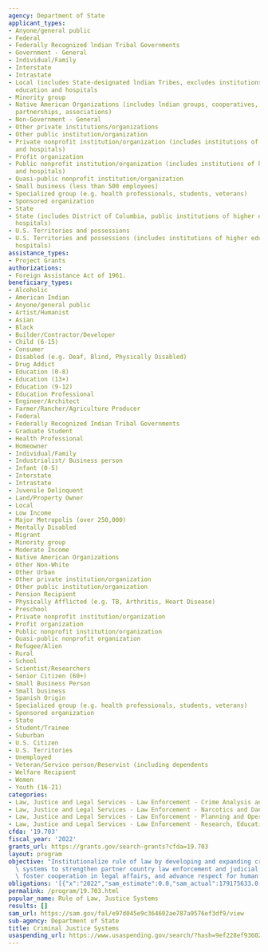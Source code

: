 ```yaml
---
agency: Department of State
applicant_types:
- Anyone/general public
- Federal
- Federally Recognized lndian Tribal Governments
- Government - General
- Individual/Family
- Interstate
- Intrastate
- Local (includes State-designated lndian Tribes, excludes institutions of higher
  education and hospitals
- Minority group
- Native American Organizations (includes lndian groups, cooperatives, corporations,
  partnerships, associations)
- Non-Government - General
- Other private institutions/organizations
- Other public institution/organization
- Private nonprofit institution/organization (includes institutions of higher education
  and hospitals)
- Profit organization
- Public nonprofit institution/organization (includes institutions of higher education
  and hospitals)
- Quasi-public nonprofit institution/organization
- Small business (less than 500 employees)
- Specialized group (e.g. health professionals, students, veterans)
- Sponsored organization
- State
- State (includes District of Columbia, public institutions of higher education and
  hospitals)
- U.S. Territories and possessions
- U.S. Territories and possessions (includes institutions of higher education and
  hospitals)
assistance_types:
- Project Grants
authorizations:
- Foreign Assistance Act of 1961.
beneficiary_types:
- Alcoholic
- American Indian
- Anyone/general public
- Artist/Humanist
- Asian
- Black
- Builder/Contractor/Developer
- Child (6-15)
- Consumer
- Disabled (e.g. Deaf, Blind, Physically Disabled)
- Drug Addict
- Education (0-8)
- Education (13+)
- Education (9-12)
- Education Professional
- Engineer/Architect
- Farmer/Rancher/Agriculture Producer
- Federal
- Federally Recognized Indian Tribal Governments
- Graduate Student
- Health Professional
- Homeowner
- Individual/Family
- Industrialist/ Business person
- Infant (0-5)
- Interstate
- Intrastate
- Juvenile Delinquent
- Land/Property Owner
- Local
- Low Income
- Major Metropolis (over 250,000)
- Mentally Disabled
- Migrant
- Minority group
- Moderate Income
- Native American Organizations
- Other Non-White
- Other Urban
- Other private institution/organization
- Other public institution/organization
- Pension Recipient
- Physically Afflicted (e.g. TB, Arthritis, Heart Disease)
- Preschool
- Private nonprofit institution/organization
- Profit organization
- Public nonprofit institution/organization
- Quasi-public nonprofit organization
- Refugee/Alien
- Rural
- School
- Scientist/Researchers
- Senior Citizen (60+)
- Small Business Person
- Small business
- Spanish Origin
- Specialized group (e.g. health professionals, students, veterans)
- Sponsored organization
- State
- Student/Trainee
- Suburban
- U.S. Citizen
- U.S. Territories
- Unemployed
- Veteran/Service person/Reservist (including dependents
- Welfare Recipient
- Women
- Youth (16-21)
categories:
- Law, Justice and Legal Services - Law Enforcement - Crime Analysis and Data
- Law, Justice and Legal Services - Law Enforcement - Narcotics and Dangerous Drugs
- Law, Justice and Legal Services - Law Enforcement - Planning and Operations
- Law, Justice and Legal Services - Law Enforcement - Research, Education, Training
cfda: '19.703'
fiscal_year: '2022'
grants_url: https://grants.gov/search-grants?cfda=19.703
layout: program
objective: "Institutionalize rule of law by developing and expanding criminal justice\
  \ systems to strengthen partner country law enforcement and judicial effectiveness,\
  \ foster cooperation in legal affairs, and advance respect for human rights. \r\n"
obligations: '[{"x":"2022","sam_estimate":0.0,"sam_actual":179175633.0,"usa_spending_actual":165400559.16},{"x":"2023","sam_estimate":116108685.0,"sam_actual":0.0,"usa_spending_actual":113807646.18},{"x":"2024","sam_estimate":180000000.0,"sam_actual":0.0,"usa_spending_actual":0.0}]'
permalink: /program/19.703.html
popular_name: Rule of Law, Justice Systems
results: []
sam_url: https://sam.gov/fal/e97d045e9c364602ae787a9576ef3df9/view
sub-agency: Department of State
title: Criminal Justice Systems
usaspending_url: https://www.usaspending.gov/search/?hash=9ef228ef9360253db03c37d7f8c6ad4e
---
```

